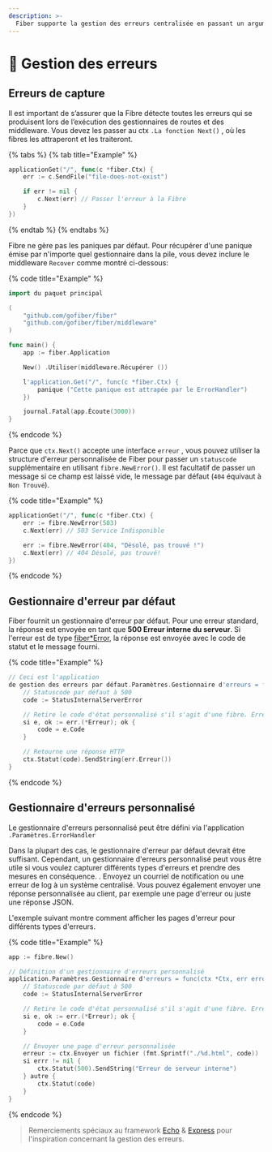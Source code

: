 ```yaml
---
description: >-
  Fiber supporte la gestion des erreurs centralisée en passant un argument d'erreur dans la méthode Next qui vous permet de consigner des erreurs à des services externes ou d'envoyer une réponse HTTP personnalisée au client.
---
```


# 🐛 Gestion des erreurs

## Erreurs de capture

Il est important de s’assurer que la Fibre détecte toutes les erreurs qui se produisent lors de l’exécution des gestionnaires de routes et des middleware. Vous devez les passer au ctx `.La fonction Next()` , où les fibres les attraperont et les traiteront.

{% tabs %}
{% tab title="Example" %}
```go
applicationGet("/", func(c *fiber.Ctx) {
    err := c.SendFile("file-does-not-exist")

    if err != nil {
        c.Next(err) // Passer l'erreur à la Fibre
    }
})
```
{% endtab %}
{% endtabs %}

Fibre ne gère pas les paniques [](https://blog.golang.org/defer-panic-and-recover) par défaut. Pour récupérer d'une panique émise par n'importe quel gestionnaire dans la pile, vous devez inclure le middleware `Recover` comme montré ci-dessous:

{% code title="Example" %}
```go
import du paquet principal

(
    "github.com/gofiber/fiber"
    "github.com/gofiber/fiber/middleware"
)

func main() {
    app := fiber.Application

    New() .Utiliser(middleware.Récupérer ())

    l'application.Get("/", func(c *fiber.Ctx) {
        panique ("Cette panique est attrapée par le ErrorHandler")
    })

    journal.Fatal(app.Écoute(3000))
}

```
{% endcode %}

Parce que `ctx.Next()` accepte une interface `erreur` , vous pouvez utiliser la structure d'erreur personnalisée de Fiber pour passer un `statuscode` supplémentaire en utilisant `fibre.NewError()`. Il est facultatif de passer un message si ce champ est laissé vide, le message par défaut \(`404` équivaut à `Non Trouvé`\).

{% code title="Example" %}
```go
applicationGet("/", func(c *fiber.Ctx) {
    err := fibre.NewError(503)
    c.Next(err) // 503 Service Indisponible

    err := fibre.NewError(404, "Désolé, pas trouvé !")
    c.Next(err) // 404 Désolé, pas trouvé!
})
```
{% endcode %}

## Gestionnaire d'erreur par défaut

Fiber fournit un gestionnaire d'erreur par défaut. Pour une erreur standard, la réponse est envoyée en tant que **500 Erreur interne du serveur**. Si l'erreur est de type [fiber\*Error](https://godoc.org/github.com/gofiber/fiber#Error), la réponse est envoyée avec le code de statut et le message fourni.

{% code title="Example" %}
```go
// Ceci est l'application
de gestion des erreurs par défaut.Paramètres.Gestionnaire d'erreurs = func(ctx *Ctx, err error) {
    // Statuscode par défaut à 500
    code := StatusInternalServerError

    // Retire le code d'état personnalisé s'il s'agit d'une fibre. Erreur
    si e, ok := err.(*Erreur); ok {
        code = e.Code
    }

    // Retourne une réponse HTTP
    ctx.Statut(code).SendString(err.Erreur())
}
```
{% endcode %}

## Gestionnaire d'erreurs personnalisé

Le gestionnaire d'erreurs personnalisé peut être défini via l'application `.Paramètres.ErrorHandler`

Dans la plupart des cas, le gestionnaire d'erreur par défaut devrait être suffisant. Cependant, un gestionnaire d'erreurs personnalisé peut vous être utile si vous voulez capturer différents types d'erreurs et prendre des mesures en conséquence. . Envoyez un courriel de notification ou une erreur de log à un système centralisé. Vous pouvez également envoyer une réponse personnalisée au client, par exemple une page d'erreur ou juste une réponse JSON.

L'exemple suivant montre comment afficher les pages d'erreur pour différents types d'erreurs.

{% code title="Example" %}
```go
app := fibre.New()

// Définition d'un gestionnaire d'erreurs personnalisé
application.Paramètres.Gestionnaire d'erreurs = func(ctx *Ctx, err error) {
    // Statuscode par défaut à 500
    code := StatusInternalServerError

    // Retire le code d'état personnalisé s'il s'agit d'une fibre. Erreur
    si e, ok := err.(*Erreur); ok {
        code = e.Code
    }

    // Envoyer une page d'erreur personnalisée
    erreur := ctx.Envoyer un fichier (fmt.Sprintf("./%d.html", code))
    si errr != nil {
        ctx.Statut(500).SendString("Erreur de serveur interne")
    } autre {
        ctx.Statut(code)
    }
}
```
{% endcode %}

> Remerciements spéciaux au framework [Echo](https://echo.labstack.com/) & [Express](https://expressjs.com/) pour l'inspiration concernant la gestion des erreurs.

